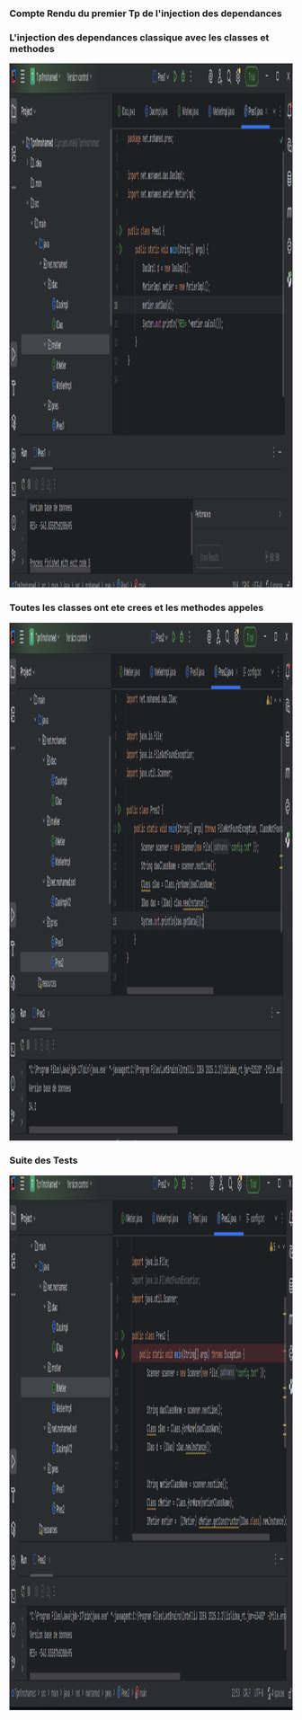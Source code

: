 <h3> Compte Rendu du premier Tp de l'injection des dependances </h3>

<h3> L'injection des dependances classique avec les classes et methodes  </h3>


<img src ="captures/Screenshot 2025-10-14 235728.png" width="1858" height="933" alt="">

<h3> Toutes les classes ont ete crees et les methodes appeles   </h3>


<img src ="captures/Screenshot 2025-10-15 001509.png" width="1864" height="922" alt="">

<h3> Suite des Tests   </h3>



<img src ="captures/Screenshot 2025-10-15 002428.png" width="1843" height="952" alt="">



